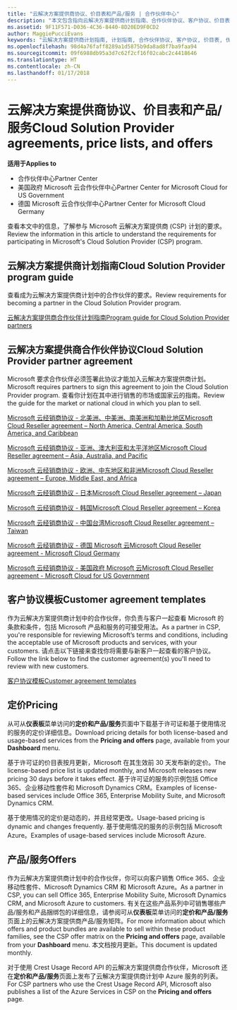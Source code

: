```yaml
---
title: "云解决方案提供商协议、价目表和产品/服务 | 合作伙伴中心"
description: "本文包含指向云解决方案提供商计划指南、合作伙伴协议、客户协议、价目表和产品/服务的链接。"
ms.assetid: 9F11F571-D036-4C36-8440-8D20ED9F0CD2
author: MaggiePucciEvans
keywords: "云解决方案提供商计划指南, 计划指南, 合作伙伴协议, 客户协议, 价目表, 优惠"
ms.openlocfilehash: 98d4a76faff8289a1d5875b9da8ad8f7ba9faa94
ms.sourcegitcommit: 09f6988db95a3d7c62f2cf16f02cabc2c4418646
ms.translationtype: HT
ms.contentlocale: zh-CN
ms.lasthandoff: 01/17/2018
---
```

# <a name="cloud-solution-provider-agreements-price-lists-and-offers"></a><span data-ttu-id="71c2a-104">云解决方案提供商协议、价目表和产品/服务</span><span class="sxs-lookup"><span data-stu-id="71c2a-104">Cloud Solution Provider agreements, price lists, and offers</span></span>

**<span data-ttu-id="71c2a-105">适用于</span><span class="sxs-lookup"><span data-stu-id="71c2a-105">Applies to</span></span>**

-  <span data-ttu-id="71c2a-106">合作伙伴中心</span><span class="sxs-lookup"><span data-stu-id="71c2a-106">Partner Center</span></span>
-  <span data-ttu-id="71c2a-107">美国政府 Microsoft 云合作伙伴中心</span><span class="sxs-lookup"><span data-stu-id="71c2a-107">Partner Center for Microsoft Cloud for US Government</span></span>
-  <span data-ttu-id="71c2a-108">德国 Microsoft 云合作伙伴中心</span><span class="sxs-lookup"><span data-stu-id="71c2a-108">Partner Center for Microsoft Cloud Germany</span></span>


<span data-ttu-id="71c2a-109">查看本文中的信息，了解参与 Microsoft 云解决方案提供商 (CSP) 计划的要求。</span><span class="sxs-lookup"><span data-stu-id="71c2a-109">Review the information in this article to understand the requirements for participating in Microsoft's Cloud Solution Provider (CSP) program.</span></span> 

## <a href="" id="programguide"></a><span data-ttu-id="71c2a-110">云解决方案提供商计划指南</span><span class="sxs-lookup"><span data-stu-id="71c2a-110">Cloud Solution Provider program guide</span></span>


<span data-ttu-id="71c2a-111">查看成为云解决方案提供商计划中的合作伙伴的要求。</span><span class="sxs-lookup"><span data-stu-id="71c2a-111">Review requirements for becoming a partner in the Cloud Solution Provider program.</span></span>

[<span data-ttu-id="71c2a-112">云解决方案提供商合作伙伴计划指南</span><span class="sxs-lookup"><span data-stu-id="71c2a-112">Program guide for Cloud Solution Provider partners</span></span>](http://go.microsoft.com/fwlink/p/?LinkId=617100)

## <a href="" id="partneragreement"></a><span data-ttu-id="71c2a-113">云解决方案提供商合作伙伴协议</span><span class="sxs-lookup"><span data-stu-id="71c2a-113">Cloud Solution Provider partner agreement</span></span>


<span data-ttu-id="71c2a-114">Microsoft 要求合作伙伴必须签署此协议才能加入云解决方案提供商计划。</span><span class="sxs-lookup"><span data-stu-id="71c2a-114">Microsoft requires partners to sign this agreement to join the Cloud Solution Provider program.</span></span> <span data-ttu-id="71c2a-115">查看你计划在其中进行销售的市场或国家云的指南。</span><span class="sxs-lookup"><span data-stu-id="71c2a-115">Review the guide for the market or national cloud in which you plan to sell.</span></span>

[<span data-ttu-id="71c2a-116">Microsoft 云经销商协议 - 北美洲、中美洲、南美洲和加勒比地区</span><span class="sxs-lookup"><span data-stu-id="71c2a-116">Microsoft Cloud Reseller agreement – North America, Central America, South America, and Caribbean</span></span>](http://download.microsoft.com/download/2/C/8/2C8CAC17-FCE7-4F51-9556-4D77C7022DF5/MCRA2017_AOC_ENG_Sep20172_CR.pdf)

[<span data-ttu-id="71c2a-117">Microsoft 云经销商协议 - 亚洲、澳大利亚和太平洋地区</span><span class="sxs-lookup"><span data-stu-id="71c2a-117">Microsoft Cloud Reseller agreement – Asia, Australia, and Pacific</span></span>](http://download.microsoft.com/download/2/C/8/2C8CAC17-FCE7-4F51-9556-4D77C7022DF5/MCRA2017_APOC_ENG_Sep20172_CR.pdf)

[<span data-ttu-id="71c2a-118">Microsoft 云经销商协议 - 欧洲、中东地区和非洲</span><span class="sxs-lookup"><span data-stu-id="71c2a-118">Microsoft Cloud Reseller agreement – Europe, Middle East, and Africa</span></span>](http://download.microsoft.com/download/2/C/8/2C8CAC17-FCE7-4F51-9556-4D77C7022DF5/MCRA2017_EOC_ENG_Sep20172_CR.pdf)

[<span data-ttu-id="71c2a-119">Microsoft 云经销商协议 - 日本</span><span class="sxs-lookup"><span data-stu-id="71c2a-119">Microsoft Cloud Reseller agreement – Japan</span></span>](http://download.microsoft.com/download/2/C/8/2C8CAC17-FCE7-4F51-9556-4D77C7022DF5/MCRA2017_JPN_ENG_Sep20172_CR.pdf)

[<span data-ttu-id="71c2a-120">Microsoft 云经销商协议 - 韩国</span><span class="sxs-lookup"><span data-stu-id="71c2a-120">Microsoft Cloud Reseller agreement – Korea</span></span>](http://download.microsoft.com/download/2/C/8/2C8CAC17-FCE7-4F51-9556-4D77C7022DF5/MCRA2017_KOR_ENG_Sep20172_CR.pdf)

[<span data-ttu-id="71c2a-121">Microsoft 云经销商协议 - 中国台湾</span><span class="sxs-lookup"><span data-stu-id="71c2a-121">Microsoft Cloud Reseller agreement – Taiwan</span></span>](http://download.microsoft.com/download/2/C/8/2C8CAC17-FCE7-4F51-9556-4D77C7022DF5/MCRA2017_TAI_ENG_Sep20172_CR.pdf)

[<span data-ttu-id="71c2a-122">Microsoft 云经销商协议 - 德国 Microsoft 云</span><span class="sxs-lookup"><span data-stu-id="71c2a-122">Microsoft Cloud Reseller agreement - Microsoft Cloud Germany</span></span>](http://download.microsoft.com/download/2/C/8/2C8CAC17-FCE7-4F51-9556-4D77C7022DF5/MCRA2017_EOC_GER_ENG_Sep20172_CR_GermanCloud.pdf)

[<span data-ttu-id="71c2a-123">Microsoft 云经销商协议 - 美国政府 Microsoft 云</span><span class="sxs-lookup"><span data-stu-id="71c2a-123">Microsoft Cloud Reseller agreement - Microsoft Cloud for US Government</span></span>](http://download.microsoft.com/download/2/C/8/2C8CAC17-FCE7-4F51-9556-4D77C7022DF5/MCRA2017_AOC_USGCC_ENG_Sep20172_CR.pdf)

## <a href="" id="customeragreementtemplate"></a><span data-ttu-id="71c2a-124">客户协议模板</span><span class="sxs-lookup"><span data-stu-id="71c2a-124">Customer agreement templates</span></span>


<span data-ttu-id="71c2a-125">作为云解决方案提供商计划中的合作伙伴，你负责与客户一起查看 Microsoft 的条款和条件，包括 Microsoft 产品和服务的可接受用法。</span><span class="sxs-lookup"><span data-stu-id="71c2a-125">As a partner in CSP, you're responsible for reviewing Microsoft’s terms and conditions, including the acceptable use of Microsoft products and services, with your customers.</span></span> <span data-ttu-id="71c2a-126">请点击以下链接来查找你将需要与新客户一起查看的客户协议。</span><span class="sxs-lookup"><span data-stu-id="71c2a-126">Follow the link below to find the customer agreement(s) you'll need to review with new customers.</span></span> 

[<span data-ttu-id="71c2a-127">客户协议模板</span><span class="sxs-lookup"><span data-stu-id="71c2a-127">Customer agreement templates</span></span>](agreements.md)

## <a name="pricing"></a><span data-ttu-id="71c2a-128">定价</span><span class="sxs-lookup"><span data-stu-id="71c2a-128">Pricing</span></span>


<span data-ttu-id="71c2a-129">从可从**仪表板**菜单访问的**定价和产品/服务**页面中下载基于许可证和基于使用情况的服务的定价详细信息。</span><span class="sxs-lookup"><span data-stu-id="71c2a-129">Download pricing details for both license-based and usage-based services from the **Pricing and offers** page, available from your **Dashboard** menu.</span></span> 

<span data-ttu-id="71c2a-130">基于许可证的价目表按月更新，Microsoft 在其生效前 30 天发布新的定价。</span><span class="sxs-lookup"><span data-stu-id="71c2a-130">The license-based price list is updated monthly, and Microsoft releases new pricing 30 days before it takes effect.</span></span> <span data-ttu-id="71c2a-131">基于许可证的服务的示例包括 Office 365、企业移动性套件和 Microsoft Dynamics CRM。</span><span class="sxs-lookup"><span data-stu-id="71c2a-131">Examples of license-based services include Office 365, Enterprise Mobility Suite, and Microsoft Dynamics CRM.</span></span> 

<span data-ttu-id="71c2a-132">基于使用情况的定价是动态的，并且经常更改。</span><span class="sxs-lookup"><span data-stu-id="71c2a-132">Usage-based pricing is dynamic and changes frequently.</span></span> <span data-ttu-id="71c2a-133">基于使用情况的服务的示例包括 Microsoft Azure。</span><span class="sxs-lookup"><span data-stu-id="71c2a-133">Examples of usage-based services include Microsoft Azure.</span></span>


## <a name="offers"></a><span data-ttu-id="71c2a-134">产品/服务</span><span class="sxs-lookup"><span data-stu-id="71c2a-134">Offers</span></span>


<span data-ttu-id="71c2a-135">作为云解决方案提供商计划中的合作伙伴，你可以向客户销售 Office 365、企业移动性套件、Microsoft Dynamics CRM 和 Microsoft Azure。</span><span class="sxs-lookup"><span data-stu-id="71c2a-135">As a partner in CSP, you can sell Office 365, Enterprise Mobility Suite, Microsoft Dynamics CRM, and Microsoft Azure to customers.</span></span> <span data-ttu-id="71c2a-136">有关在这些产品系列中可销售哪些产品/服务和产品捆绑包的详细信息，请参阅可从**仪表板**菜单访问的**定价和产品/服务**页面上的云解决方案提供商产品/服务矩阵。</span><span class="sxs-lookup"><span data-stu-id="71c2a-136">For more information about which offers and product bundles are available to sell within these product families, see the CSP offer matrix on the **Pricing and offers** page, available from your **Dashboard** menu.</span></span> <span data-ttu-id="71c2a-137">本文档按月更新。</span><span class="sxs-lookup"><span data-stu-id="71c2a-137">This document is updated monthly.</span></span>

<span data-ttu-id="71c2a-138">对于使用 Crest Usage Record API 的云解决方案提供商合作伙伴，Microsoft 还在**定价和产品/服务**页面上发布了云解决方案提供商计划中 Azure 服务的列表。</span><span class="sxs-lookup"><span data-stu-id="71c2a-138">For CSP partners who use the Crest Usage Record API, Microsoft also publishes a list of the Azure Services in CSP on the **Pricing and offers** page.</span></span>


